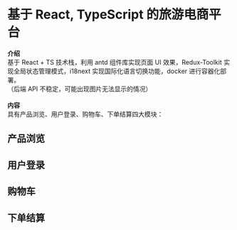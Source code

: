 # 基于 React, TypeScript 的旅游电商平台
**介绍**\
基于 React + TS 技术栈，利用 antd 组件库实现页面 UI 效果，Redux-Toolkit 实现全局状态管理模式，i18next 实现国际化语言切换功能，docker 进行容器化部署。\
（后端 API 不稳定，可能出现图片无法显示的情况）\
\
**内容**\
具有产品浏览、用户登录、购物车、下单结算四大模块：

## 产品浏览


## 用户登录


## 购物车


## 下单结算

